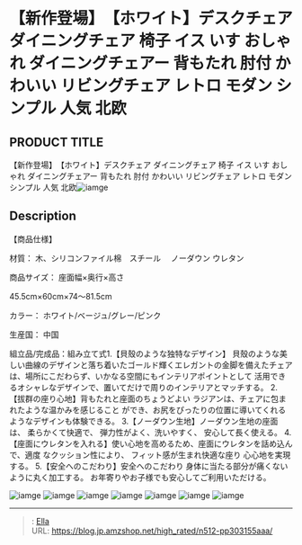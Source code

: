 # 【新作登場】　【ホワイト】デスクチェア ダイニングチェア 椅子 イス いす おしゃれ ダイニングチェアー 背もたれ 肘付 かわいい リビングチェア レトロ モダン シンプル 人気 北欧


## PRODUCT TITLE 

【新作登場】　【ホワイト】デスクチェア ダイニングチェア 椅子 イス いす おしゃれ ダイニングチェアー 背もたれ 肘付 かわいい リビングチェア レトロ モダン シンプル 人気 北欧![iamge](https://b2bfiles1.gigab2b.cn/image/wkseller/301/20230405_cd51c18ac8bd217914e5da3e42122275.jpg)

## Description

【商品仕様】

材質： 木、シリコンファイル棉　スチール　 ノーダウン ウレタン

商品サイズ： 座面幅×奥行×高さ

45.5cm×60cm×74～81.5cm

カラー： ホワイト/ベージュ/グレー/ピンク

生産国： 中国

組立品/完成品：組み立て式1.【貝殼のような独特なデザイン】 貝殼のような美しい曲線のデザインと落ち着いたゴールド輝くエレガントの金脚を備えたチェアは、場所にこだわらず、いかなる空間にもインテリアポイントとして 活用できるオシャレなデザインで、置いてだけで周りのインテリアとマッチする。
2.【拔群の座り心地】背もたれと座面のちょうどよい ラジアンは、チェアに包まれたような温かみを感じること ができ、お尻をぴったりの位置に導いてくれるようなデザインも体験できる。
3.【ノーダウン生地】ノーダウン生地の座面は、 柔らかくて快適で、 弾力性がよく、洗いやすく、 安心して長く使える。
4.【座面にウレタンを入れる】使い心地を高めるため、座面にウレタンを話め込んで、適度 なクッション性により、 フィット感が生まれ快適な座り 心心地を実現する。
5.【安全へのこだわり】安全へのこだわり 身体に当たる部分が痛くないように丸く加工する。 お年寄りやお子様でも安心してご利用いただける。





![iamge](https://b2bfiles1.gigab2b.cn/image/wkseller/301/20230405_ca2a1549c139115183ef28d8535697a9.jpg)
![iamge](https://b2bfiles1.gigab2b.cn/image/wkseller/301/20230405_67c6514ef984e36d5ba0da32526d5f73.jpg)
![iamge](https://b2bfiles1.gigab2b.cn/image/wkseller/301/20230405_e9eece92d1273f2e8710575b187e34ac.jpg)
![iamge](https://b2bfiles1.gigab2b.cn/image/wkseller/301/20230405_aaf3cd9df7d8b49c994e46e82431cca8.jpg)
![iamge](https://b2bfiles1.gigab2b.cn/image/wkseller/301/20230405_660c92691d8a257bc2e46c10fb0dfd8d.jpg)
![iamge](https://b2bfiles1.gigab2b.cn/image/wkseller/301/20230405_f51b305e65fdfa246208bd49155b73ae.jpg)
![iamge](https://b2bfiles1.gigab2b.cn/image/wkseller/301/20230405_f7305ec948a281995e1cdaf5658e20c2.jpg)


---

> : [Ella](https://blog.jp.amzshop.net/)  
> URL: https://blog.jp.amzshop.net/high_rated/n512-pp303155aaa/  

